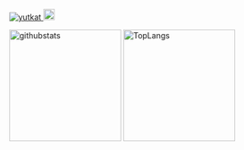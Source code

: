 <p align="left"> 
  <a href="https://github.com/hiro-minami/hiro-minami/">
    <img src="https://komarev.com/ghpvc/?username=yutkat" alt="yutkat" />
  </a>
  <a href="https://github.com/hiro-minami">
    <img height="20" src="https://img.shields.io/github/followers/hiro-minami?label=follow&logo=github&style=flat" />
  </a>
</p>
<p align="left"> 
    <img alt="githubstats" height="200px" src="https://github-readme-stats.vercel.app/api?username=hiro-minami&count_private=true&show_icons=true&theme=radical" />
    <img alt="TopLangs" height="200px" src="https://github-readme-stats.vercel.app/api/top-langs/?username=hiro-minami&layout=compact&theme=radical" />
</p>

